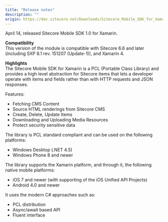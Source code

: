 ```yaml
---
title: "Release notes"
description: ""
origin: https://dev.sitecore.net/Downloads/Sitecore_Mobile_SDK_for_Xamarin/1_0/Sitecore_Mobile_SDK_10_for_Xamarin/Release_Notes
---
```


April 14, released Sitecore Mobile SDK 1.0 for Xamarin.

**Compatibility**  
This version of the module is compatible with Sitecore 6.6 and later (including SXP 8.1 rev. 151207 (Update-1)), and Xamarin 4.  
  
**Highlights**  
The Sitecore Mobile SDK for Xamarin is a PCL (Portable Class Library) and provides a high level abstraction for Sitecore items that lets a developer operate with items and fields rather than with HTTP requests and JSON responses. 

Features:

-   Fetching CMS Content
-   Source HTML renderings from Sitecore CMS
-   Create, Delete, Update Items
-   Downloading and Uploading Media Resources
-   Protect security sensitive data

The library is PCL standard compliant and can be used on the following platforms:

-   Windows Desktop (.NET 4.5)
-   Windows Phone 8 and newer

The library supports the Xamarin platform, and through it, the following native mobile platforms:

-   iOS 7 and newer (with supporting of the iOS Unified API Projects)
-   Android 4.0 and newer

It uses the modern C# approaches such as:

-   PCL distribution
-   Async/await based API
-   Fluent interface